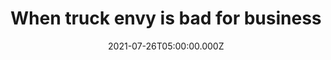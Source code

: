 ---
title: When truck envy is bad for business
draft: true
image: /img/joan-tran-UiAUQPKwI8A-unsplash.jpg
date: 2021-07-26T05:00:00.000Z
tags:
  - Marketing
  - Trucks
---